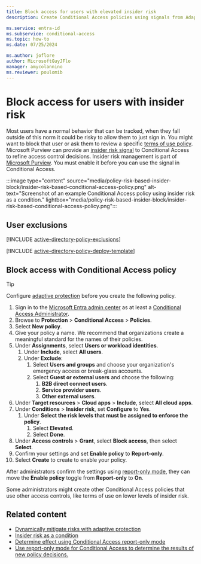 ```yaml
---
title: Block access for users with elevated insider risk
description: Create Conditional Access policies using signals from Adaptive protection in Microsoft Purview.

ms.service: entra-id
ms.subservice: conditional-access
ms.topic: how-to
ms.date: 07/25/2024

ms.author: joflore
author: MicrosoftGuyJFlo
manager: amycolannino
ms.reviewer: poulomib
---
```

# Block access for users with insider risk

Most users have a normal behavior that can be tracked, when they fall outside of this norm it could be risky to allow them to just sign in. You might want to block that user or ask them to review a specific [terms of use policy](terms-of-use.md). Microsoft Purview can provide an [insider risk signal](concept-conditional-access-conditions.md#insider-risk) to Conditional Access to refine access control decisions. Insider risk management is part of [Microsoft Purview](/purview/insider-risk-management-adaptive-protection). You must enable it before you can use the signal in Conditional Access.

:::image type="content" source="media/policy-risk-based-insider-block/insider-risk-based-conditional-access-policy.png" alt-text="Screenshot of an example Conditional Access policy using insider risk as a condition." lightbox="media/policy-risk-based-insider-block/insider-risk-based-conditional-access-policy.png":::

## User exclusions
[!INCLUDE [active-directory-policy-exclusions](~/includes/entra-policy-exclude-user.md)]

[!INCLUDE [active-directory-policy-deploy-template](~/includes/entra-policy-deploy-template.md)]

## Block access with Conditional Access policy

> [!TIP]
> Configure [adaptive protection](/purview/insider-risk-management-adaptive-protection) before you create the following policy.

1. Sign in to the [Microsoft Entra admin center](https://entra.microsoft.com) as at least a [Conditional Access Administrator](../role-based-access-control/permissions-reference.md#conditional-access-administrator).
1. Browse to **Protection** > **Conditional Access** > **Policies**.
1. Select **New policy**.
1. Give your policy a name. We recommend that organizations create a meaningful standard for the names of their policies.
1. Under **Assignments**, select **Users or workload identities**.
   1. Under **Include**, select **All users**.
   1. Under **Exclude**:
      1. Select **Users and groups** and choose your organization's emergency access or break-glass accounts. 
      1. Select **Guest or external users** and choose the following:
         1. **B2B direct connect users**.
         1. **Service provider users**.
         1. **Other external users**.
1. Under **Target resources** > **Cloud apps** > **Include**, select **All cloud apps**.
1. Under **Conditions** > **Insider risk**, set **Configure** to **Yes**. 
   1. Under **Select the risk levels that must be assigned to enforce the policy**. 
      1. Select **Elevated**.
      1. Select **Done**.
1. Under **Access controls** > **Grant**, select **Block access**, then select **Select**.
1. Confirm your settings and set **Enable policy** to **Report-only**.
1. Select **Create** to create to enable your policy.

After administrators confirm the settings using [report-only mode](howto-conditional-access-insights-reporting.md), they can move the **Enable policy** toggle from **Report-only** to **On**.

Some administrators might create other Conditional Access policies that use other access controls, like terms of use on lower levels of insider risk.

## Related content

- [Dynamically mitigate risks with adaptive protection](/purview/insider-risk-management-adaptive-protection)
- [Insider risk as a condition](concept-conditional-access-conditions.md#insider-risk)
- [Determine effect using Conditional Access report-only mode](howto-conditional-access-insights-reporting.md)
- [Use report-only mode for Conditional Access to determine the results of new policy decisions.](concept-conditional-access-report-only.md)
